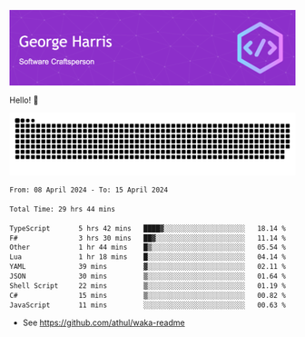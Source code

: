 ![img](./assets/github-header.png)

Hello! :wave:

<div align="center">
  <img  src="https://github.com/1999AZZAR/1999AZZAR/blob/readme/resources/img/grid-snake.svg" alt="snake" />
</div>

<!--START_SECTION:waka-->

```txt
From: 08 April 2024 - To: 15 April 2024

Total Time: 29 hrs 44 mins

TypeScript       5 hrs 42 mins   ████▓░░░░░░░░░░░░░░░░░░░░   18.14 %
F#               3 hrs 30 mins   ██▓░░░░░░░░░░░░░░░░░░░░░░   11.14 %
Other            1 hr 44 mins    █▒░░░░░░░░░░░░░░░░░░░░░░░   05.54 %
Lua              1 hr 18 mins    █░░░░░░░░░░░░░░░░░░░░░░░░   04.14 %
YAML             39 mins         ▓░░░░░░░░░░░░░░░░░░░░░░░░   02.11 %
JSON             30 mins         ▒░░░░░░░░░░░░░░░░░░░░░░░░   01.64 %
Shell Script     22 mins         ▒░░░░░░░░░░░░░░░░░░░░░░░░   01.19 %
C#               15 mins         ▒░░░░░░░░░░░░░░░░░░░░░░░░   00.82 %
JavaScript       11 mins         ░░░░░░░░░░░░░░░░░░░░░░░░░   00.63 %
```

<!--END_SECTION:waka-->

- See <https://github.com/athul/waka-readme>
